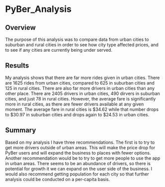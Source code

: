 # PyBer_Analysis

## Overview
The purpose of this analysis was to compare data from urban cities to suburban and rural cities in order to see how city type affected prices, and to see if any cities are currently being under served.

## Results
My analysis shows that there are far more rides given in urban cities. There are 1625 rides from urban cities, compared to 625 in suburban cities and 125 in rural cities. There are also far more drivers in urban cities than any other place. There are 2405 drivers in urban cities, 490 dirvers in suburban cities, and just 78 in rural cities. However, the average fare is significantly more in rural cities, as there are fewer drivers available at any given moment. The average fare in rural cities is $34.62 while that number drops to $30.97 in suburban cities and drops again to $24.53 in urban cities.

## Summary
Based on my analysis I have three recommendations. The first is to try to get more drivers outside of urban areas. This will make the price drop for PyBer users and will expand the business to places with fewer options. Another recommendation would be to try to get more people to use the app in urban areas. There seems to be an abundance of drivers, so there is potential for growth it we can expand on the user side of the business. I would also recommend getting population for each city so that further analysis could be conducted on a per-capita basis.
